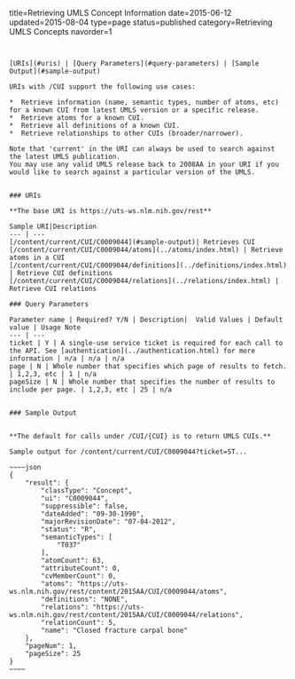title=Retrieving UMLS Concept Information
date=2015-06-12
updated=2015-08-04
type=page
status=published
category=Retrieving UMLS Concepts
navorder=1
~~~~~~


[URIs](#uris) | [Query Parameters](#query-parameters) | [Sample Output](#sample-output)

URIs with /CUI support the following use cases:

*  Retrieve information (name, semantic types, number of atoms, etc) for a known CUI from latest UMLS version or a specific release.
*  Retrieve atoms for a known CUI.
*  Retrieve all definitions of a known CUI.
*  Retrieve relationships to other CUIs (broader/narrower).

Note that 'current' in the URI can always be used to search against the latest UMLS publication.
You may use any valid UMLS release back to 2008AA in your URI if you would like to search against a particular version of the UMLS.


### URIs

**The base URI is https://uts-ws.nlm.nih.gov/rest**

Sample URI|Description
--- | ---
[/content/current/CUI/C0009044](#sample-output)| Retrieves CUI
[/content/current/CUI/C0009044/atoms](../atoms/index.html) | Retrieve atoms in a CUI
[/content/current/CUI/C0009044/definitions](../definitions/index.html) | Retrieve CUI definitions
[/content/current/CUI/C0009044/relations](../relations/index.html) | Retrieve CUI relations

### Query Parameters

Parameter name | Required? Y/N | Description|  Valid Values | Default value | Usage Note
--- | ---
ticket | Y | A single-use service ticket is required for each call to the API. See [authentication](../authentication.html) for more information | n/a | n/a | n/a
page | N | Whole number that specifies which page of results to fetch. | 1,2,3, etc | 1 | n/a
pageSize | N | Whole number that specifies the number of results to include per page. | 1,2,3, etc | 25 | n/a


### Sample Output


**The default for calls under /CUI/{CUI} is to return UMLS CUIs.**

Sample output for /content/current/CUI/C0009044?ticket=ST...

~~~~json
{
    "result": {
        "classType": "Concept",
        "ui": "C0009044",
        "suppressible": false,
        "dateAdded": "09-30-1990",
        "majorRevisionDate": "07-04-2012",
        "status": "R",
        "semanticTypes": [
            "T037"
        ],
        "atomCount": 63,
        "attributeCount": 0,
        "cvMemberCount": 0,
        "atoms": "https://uts-ws.nlm.nih.gov/rest/content/2015AA/CUI/C0009044/atoms",
        "definitions": "NONE",
        "relations": "https://uts-ws.nlm.nih.gov/rest/content/2015AA/CUI/C0009044/relations",
        "relationCount": 5,
        "name": "Closed fracture carpal bone"
    },
    "pageNum": 1,
    "pageSize": 25
}
~~~~
